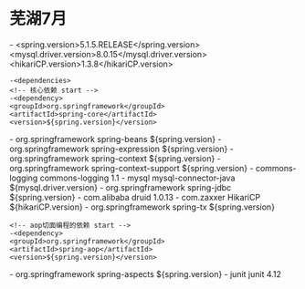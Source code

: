 # 芜湖7月
-<properties>
    <spring.version>5.1.5.RELEASE</spring.version>
    <mysql.driver.version>8.0.15</mysql.driver.version>
    <hikariCP.version>1.3.8</hikariCP.version>
</properties>

    -<dependencies>
    <!-- 核心依赖 start -->
    -<dependency>
    <groupId>org.springframework</groupId>
    <artifactId>spring-core</artifactId>
    <version>${spring.version}</version>
</dependency>
    -<dependency>
    <groupId>org.springframework</groupId>
    <artifactId>spring-beans</artifactId>
    <version>${spring.version}</version>
</dependency>
    -<dependency>
    <groupId>org.springframework</groupId>
    <artifactId>spring-expression</artifactId>
    <version>${spring.version}</version>
</dependency>
    -<dependency>
    <groupId>org.springframework</groupId>
    <artifactId>spring-context</artifactId>
    <version>${spring.version}</version>
</dependency>
    -<dependency>
    <groupId>org.springframework</groupId>
    <artifactId>spring-context-support</artifactId>
    <version>${spring.version}</version>
</dependency>
    <!-- 核心依赖 end -->
    -<dependency>
    <groupId>commons-logging</groupId>
    <artifactId>commons-logging</artifactId>
    <version>1.1</version>
</dependency>
    <!-- 数据库驱动+jdbc+连接池+事务 start -->
    -<dependency>
    <groupId>mysql</groupId>
    <artifactId>mysql-connector-java</artifactId>
    <version>${mysql.driver.version}</version>
</dependency>
    -<dependency>
    <groupId>org.springframework</groupId>
    <artifactId>spring-jdbc</artifactId>
    <version>${spring.version}</version>
</dependency>
    -<dependency>
    <groupId>com.alibaba</groupId>
    <artifactId>druid</artifactId>
    <version>1.0.13</version>
</dependency>
    -<dependency>
    <groupId>com.zaxxer</groupId>
    <artifactId>HikariCP</artifactId>
    <version>${hikariCP.version}</version>
</dependency>
    -<dependency>
    <groupId>org.springframework</groupId>
    <artifactId>spring-tx</artifactId>
    <version>${spring.version}</version>
</dependency>
    <!-- 数据库驱动+jdbc+连接池+事务 end -->

    <!-- aop切面编程的依赖 start -->
    -<dependency>
    <groupId>org.springframework</groupId>
    <artifactId>spring-aop</artifactId>
    <version>${spring.version}</version>
</dependency>
    -<dependency>
    <groupId>org.springframework</groupId>
    <artifactId>spring-aspects</artifactId>
    <version>${spring.version}</version>
</dependency>
    <!-- aop切面编程的依赖 end -->
    -<dependency>
    <groupId>junit</groupId>
    <artifactId>junit</artifactId>
    <version>4.12</version>
</dependency>
</dependencies>